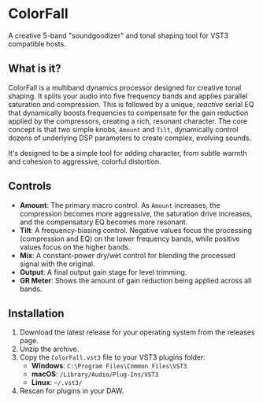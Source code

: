 # ColorFall

A creative 5-band "soundgoodizer" and tonal shaping tool for VST3 compatible hosts.

## What is it?

ColorFall is a multiband dynamics processor designed for creative tonal shaping. It splits your audio into five frequency bands and applies parallel saturation and compression. This is followed by a unique, *reactive* serial EQ that dynamically boosts frequencies to compensate for the gain reduction applied by the compressors, creating a rich, resonant character. The core concept is that two simple knobs, `Amount` and `Tilt`, dynamically control dozens of underlying DSP parameters to create complex, evolving sounds.

It's designed to be a simple tool for adding character, from subtle warmth and cohesion to aggressive, colorful distortion.

## Controls

-   **Amount**: The primary macro control. As `Amount` increases, the compression becomes more aggressive, the saturation drive increases, and the compensatory EQ becomes more resonant.
-   **Tilt**: A frequency-biasing control. Negative values focus the processing (compression and EQ) on the lower frequency bands, while positive values focus on the higher bands.
-   **Mix**: A constant-power dry/wet control for blending the processed signal with the original.
-   **Output**: A final output gain stage for level trimming.
-   **GR Meter**: Shows the amount of gain reduction being applied across all bands.

## Installation

1.  Download the latest release for your operating system from the releases page.
2.  Unzip the archive.
3.  Copy the `ColorFall.vst3` file to your VST3 plugins folder:
    -   **Windows**: `C:\Program Files\Common Files\VST3`
    -   **macOS**: `/Library/Audio/Plug-Ins/VST3`
    -   **Linux**: `~/.vst3/`
4.  Rescan for plugins in your DAW.
